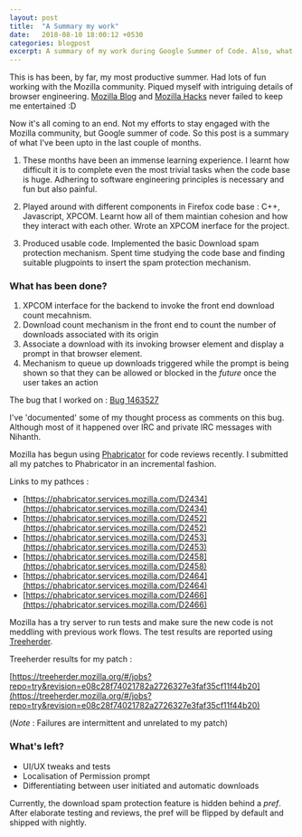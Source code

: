 ```yaml
---
layout: post
title:  "A Summary my work"
date:   2018-08-10 18:00:12 +0530
categories: blogpost
excerpt: A summary of my work during Google Summer of Code. Also, what's left!
---
```


This is has been, by far, my most productive summer. Had lots of fun working with the Mozilla community. Piqued myself with intriguing details of browser engineering. [Mozilla Blog](https://blog.mozilla.org/) and [Mozilla Hacks](https://hacks.mozilla.org/) never failed to keep me entertained :D

Now it's all coming to an end. Not my efforts to stay engaged with the Mozilla community, but Google summer of code. So this post is a summary of what I've been upto in the last couple of months. 

1. These months have been an immense learning experience. I learnt how difficult it is to complete even the most trivial tasks when the code base is huge. Adhering to software engineering principles is necessary and fun but also painful. 

2. Played around with different components in Firefox code base : C++, Javascript, XPCOM. Learnt how all of them maintian cohesion and how they interact with each other. Wrote an XPCOM inerface for the project.

3. Produced usable code. Implemented the basic Download spam protection mechanism. Spent time studying the code base and finding suitable plugpoints to insert the spam protection mechanism.

### What has been done?

1. XPCOM interface for the backend to invoke the front end download count mecahnism.
2. Download count mechanism in the front end to count the number of downloads associated with its origin
3. Associate a download with its invoking browser element and display a prompt in that browser element.
4. Mechanism to queue up downloads triggered while the prompt is being shown so that they can be allowed or blocked in the *future* once the user takes an action

The bug that I worked on : [Bug 1463527](https://bugzilla.mozilla.org/show_bug.cgi?id=1463527)

I've 'documented' some of my thought process as comments on this bug. Although most of it happened over IRC and private IRC messages with Nihanth. 

Mozilla has begun using [Phabricator](https://phabricator.services.mozilla.com/) for code reviews recently. I submitted all my patches to Phabricator in an incremental fashion.

Links to my pathces : 

- [https://phabricator.services.mozilla.com/D2434](https://phabricator.services.mozilla.com/D2434)
- [https://phabricator.services.mozilla.com/D2452](https://phabricator.services.mozilla.com/D2452)
- [https://phabricator.services.mozilla.com/D2453](https://phabricator.services.mozilla.com/D2453)
- [https://phabricator.services.mozilla.com/D2458](https://phabricator.services.mozilla.com/D2458)
- [https://phabricator.services.mozilla.com/D2464](https://phabricator.services.mozilla.com/D2464)
- [https://phabricator.services.mozilla.com/D2466](https://phabricator.services.mozilla.com/D2466)

Mozilla has a try server to run tests and make sure the new code is not meddling with previous work flows. The test results are reported using [Treeherder](https://treeherder.mozilla.org/). 

Treeherder results for my patch : 

[https://treeherder.mozilla.org/#/jobs?repo=try&revision=e08c28f74021782a2726327e3faf35cf11f44b20](https://treeherder.mozilla.org/#/jobs?repo=try&revision=e08c28f74021782a2726327e3faf35cf11f44b20)

(*Note* : Failures are intermittent and unrelated to my patch)

### What's left?

- UI/UX tweaks and tests
- Localisation of Permission prompt
- Differentiating between user initiated and automatic downloads

Currently, the download spam protection feature is hidden behind a *pref*. After elaborate testing and reviews, the pref will be flipped by default and shipped with nightly. 




